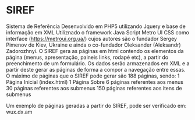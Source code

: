 # SIREF
Sistema de Referência
Desenvolvido em PHP5 utilizando Jquery e base de informação em XML
Utiliznado o framework Java Script Metro UI CSS como interface (https://metroui.org.ua/) cujos autores são o fundador  Sergey Pimenov de Kiev, Ukraine e ainda o co-fundador Oleksander (Aleksandr) Zadorozhnyi.
O SIREF gera as páginas em html contendo os elementos da página (menus, apresentação, paineis links, rodapé etc), a partir do preenchimento de um formulário. Os dados serão armazenados em XML e a partir deste gerar as páginas de forma a compor a navegação entre essas.
O máximo de páginas que o SIREF pode gerar são 188 páginas, sendo:
1 Página Inicial (index.html)
1 Página Sobre
6 páginas referentes aos menus
30 páginas referentes aos submenus
150 páginas referentes aos itens de submenus

Um exemplo de páginas geradas a partir do SIREF, pode ser verificado em: wux.dx.am 
